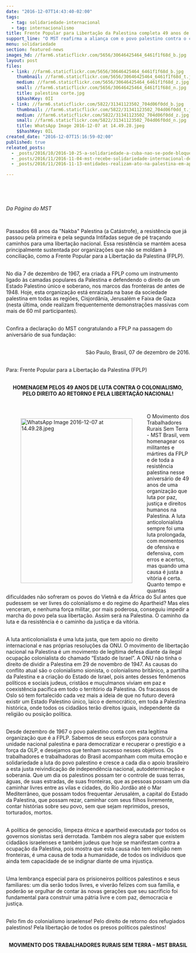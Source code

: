 ```yaml
---
date: "2016-12-07T14:43:40-02:00"
tags:
  - tag: solidariedade-internacional
  - tag: internacionalismo
title: Frente Popular para Libertação da Palestina completa 49 anos de resistência
support_line: "O MST reafirma a aliança com o povo palestino contra o colonialismo, pelo direito ao retorno dos refugiados e por um Estado Palestino único nas fronteiras históricas."
menu: solidariedade
section: featured-news
images_hd: //farm6.staticflickr.com/5656/30646425464_6461f1f68d_b.jpg
layout: post
files:
  - link: //farm6.staticflickr.com/5656/30646425464_6461f1f68d_b.jpg
    thumbnail: //farm6.staticflickr.com/5656/30646425464_6461f1f68d_t.jpg
    medium: //farm6.staticflickr.com/5656/30646425464_6461f1f68d_z.jpg
    small: //farm6.staticflickr.com/5656/30646425464_6461f1f68d_n.jpg
    title: palestina corte.jpg
    $$hashKey: 0II
  - link: //farm6.staticflickr.com/5822/31341123502_704d06f0dd_b.jpg
    thumbnail: //farm6.staticflickr.com/5822/31341123502_704d06f0dd_t.jpg
    medium: //farm6.staticflickr.com/5822/31341123502_704d06f0dd_z.jpg
    small: //farm6.staticflickr.com/5822/31341123502_704d06f0dd_n.jpg
    title: WhatsApp Image 2016-12-07 at 14.49.28.jpeg
    $$hashKey: 0IL
created_date: "2016-12-07T15:16:59-02:00"
published: true
releated_posts:
  - _posts/2016/10/2016-10-25-a-solidariedade-a-cuba-nao-se-pode-bloquear.md
  - _posts/2016/11/2016-11-04-mst-recebe-solidariedade-internacional-de-organizacoes-e-militantes.md
  - _posts/2016/11/2016-11-13-entidades-realizam-ato-na-palestina-em-apoio-ao-mst.md

---
```

<p>&nbsp;</p>

<p>&nbsp;</p>

<p><em>Da P&aacute;gina do MST</em></p>

<p>&nbsp;</p>

<p>Passados 68 anos da &quot;Nakba&quot; Palestina (a Cat&aacute;strofe), a resist&ecirc;ncia que j&aacute; passou pela primeira e pela segunda Intifadas segue de p&eacute; tra&ccedil;ando caminhos para uma liberta&ccedil;&atilde;o nacional. Essa resist&ecirc;ncia se mant&eacute;m acesa principalmente sustentada por organiza&ccedil;&otilde;es que n&atilde;o se moldam &agrave; concilia&ccedil;&atilde;o, como a Frente Popular para a Liberta&ccedil;&atilde;o da Palestina (FPLP).</p>

<p><br />
No dia 7 de dezembro de 1967, era criada a FPLP como um instrumento ligado &agrave;s camadas populares da Palestina e defendendo o direito de um Estado Palestino &uacute;nico e soberano, nos marcos das fronteiras de antes de 1948. Hoje, esta organiza&ccedil;&atilde;o est&aacute; enraizada na base da sociedade palestina em todas as regi&otilde;es, Cisjord&acirc;nia, Jerusal&eacute;m e Faixa de Gaza (nesta &uacute;ltima, onde realizam frequentemente demonstra&ccedil;&otilde;es massivas com mais de 60 mil participantes).</p>

<p><br />
Confira a declara&ccedil;&atilde;o do MST congratulando a FPLP na passagem do anivers&aacute;rio de sua funda&ccedil;&atilde;o:</p>

<p style="text-align: right;"><br />
S&atilde;o Paulo, Brasil, 07 de dezembro de 2016.</p>

<p><br />
Para: Frente Popular para a Liberta&ccedil;&atilde;o da Palestina (FPLP)</p>

<p style="text-align: center;"><br />
<strong>HOMENAGEM PELOS 49 ANOS DE LUTA CONTRA O COLONIALISMO, PELO DIREITO AO RETORNO E PELA LIBERTA&Ccedil;&Atilde;O NACIONAL!</strong></p>

<p>&nbsp;</p>

<figure class="image" style="float:left"><img alt="WhatsApp Image 2016-12-07 at 14.49.28.jpeg" height="450" src="//farm6.staticflickr.com/5822/31341123502_704d06f0dd_b.jpg" width="306" />
<figcaption></figcaption>
</figure>

<p>O Movimento dos Trabalhadores Rurais Sem Terra - MST Brasil, vem homenagear os militantes e m&aacute;rtires da FPLP e de toda a resist&ecirc;ncia palestina nesse anivers&aacute;rio de 49 anos de uma organiza&ccedil;&atilde;o que luta por paz, justi&ccedil;a e direitos humanos na Palestina. A luta anticolonialista sempre foi uma luta prolongada, com momentos de ofensiva e defensiva, com erros e acertos, mas quando uma causa &eacute; justa a vit&oacute;ria &eacute; certa. Quanto tempo e quantas dificuldades n&atilde;o sofreram os povos do Vietn&atilde; e da &Aacute;frica do Sul antes que pudessem se ver livres do colonialismo e do regime do Apartheid? Mas eles venceram, e nenhuma for&ccedil;a militar, por mais poderosa, conseguiu impedir a marcha do povo pela sua liberta&ccedil;&atilde;o. Assim ser&aacute; na Palestina. O caminho da luta e da resist&ecirc;ncia &eacute; o caminho da justi&ccedil;a e da vit&oacute;ria.</p>

<p><br />
A luta anticolonialista &eacute; uma luta justa, que tem apoio no direito internacional e nas pr&oacute;prias resolu&ccedil;&otilde;es da ONU. O movimento de liberta&ccedil;&atilde;o nacional na Palestina &eacute; um movimento de leg&iacute;tima defesa diante da ilegal ocupa&ccedil;&atilde;o colonialista do chamado &ldquo;Estado de Israel&rdquo;. A ONU n&atilde;o tinha o direito de dividir a Palestina em 29 de novembro de 1947. As causas do conflito atual s&atilde;o o colonialismo sionista, o colonialismo brit&acirc;nico, a partilha da Palestina e a cria&ccedil;&atilde;o do Estado de Israel, pois antes desses fen&ocirc;menos pol&iacute;ticos e sociais judeus, crist&atilde;os e mu&ccedil;ulmanos viviam em paz e coexist&ecirc;ncia pac&iacute;fica em todo o territ&oacute;rio da Palestina. Os fracassos de Oslo s&oacute; tem fortalecido cada vez mais a ideia de que no futuro dever&aacute; existir um Estado Palestino &uacute;nico, laico e democr&aacute;tico, em toda a Palestina hist&oacute;rica, onde todos os cidad&atilde;os ter&atilde;o direitos iguais, independente da religi&atilde;o ou posi&ccedil;&atilde;o pol&iacute;tica.</p>

<p><br />
Desde dezembro de 1967 o povo palestino conta com esta leg&iacute;tima organiza&ccedil;&atilde;o que &eacute; a FPLP. Sabemos de seus esfor&ccedil;os para construir a unidade nacional palestina e para democratizar e recuperar o prest&iacute;gio e a for&ccedil;a da OLP, e desejamos que tenham sucesso nesses objetivos. Os trabalhadores e trabalhadoras do Brasil acompanham com muita emo&ccedil;&atilde;o e solidariedade a luta do povo palestino e cresce a cada dia o apoio brasileiro a esta justa reivindica&ccedil;&atilde;o de independ&ecirc;ncia nacional, autodetermina&ccedil;&atilde;o e soberania. Que um dia os palestinos possam ter o controle de suas terras, &aacute;guas, de suas estradas, de suas fronteiras, que as pessoas possam um dia caminhar livres entre as vilas e cidades, do Rio Jord&atilde;o at&eacute; o Mar Mediterr&acirc;neo, que possam todos frequentar Jerusal&eacute;m, a capital do Estado da Palestina, que possam rezar, caminhar com seus filhos livremente, contar hist&oacute;rias sobre seu povo, sem que sejam reprimidos, presos, torturados, mortos.</p>

<p><br />
A pol&iacute;tica de genoc&iacute;dio, limpeza &eacute;tnica e apartheid executada por todos os governos sionistas ser&aacute; derrotada. Tamb&eacute;m nos alegra saber que existem cidad&atilde;os israelenses e tamb&eacute;m judeus que hoje se manifestam contra a ocupa&ccedil;&atilde;o da Palestina, pois mostra que esta causa n&atilde;o tem religi&atilde;o nem fronteiras, &eacute; uma causa de toda a humanidade, de todos os indiv&iacute;duos que ainda tem capacidade de se indignar diante de uma injusti&ccedil;a.</p>

<p><br />
Uma lembran&ccedil;a especial para os prisioneiros pol&iacute;ticos palestinos e seus familiares: um dia ser&atilde;o todos livres, e viver&atilde;o felizes com sua fam&iacute;lia, e poder&atilde;o se orgulhar de contar &agrave;s novas gera&ccedil;&otilde;es que seu sacr&iacute;ficio foi fundamental para construir uma p&aacute;tria livre e com paz, democracia e justi&ccedil;a.</p>

<p><br />
Pelo fim do colonialismo israelense! Pelo direito de retorno dos refugiados palestinos! Pela liberta&ccedil;&atilde;o de todos os presos pol&iacute;ticos palestinos!</p>

<p style="text-align: center;"><br />
<strong>MOVIMENTO DOS TRABALHADORES RURAIS SEM TERRA &ndash; MST BRASIL</strong></p>
